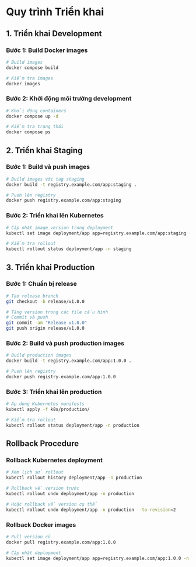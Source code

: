 # Quy trình Triển khai

## 1. Triển khai Development

### Bước 1: Build Docker images
```bash
# Build images
docker compose build

# Kiểm tra images
docker images
```

### Bước 2: Khởi động môi trường development
```bash
# Khởi động containers
docker compose up -d

# Kiểm tra trạng thái
docker compose ps
```

## 2. Triển khai Staging

### Bước 1: Build và push images
```bash
# Build images với tag staging
docker build -t registry.example.com/app:staging .

# Push lên registry
docker push registry.example.com/app:staging
```

### Bước 2: Triển khai lên Kubernetes
```bash
# Cập nhật image version trong deployment
kubectl set image deployment/app app=registry.example.com/app:staging -n staging

# Kiểm tra rollout
kubectl rollout status deployment/app -n staging
```

## 3. Triển khai Production

### Bước 1: Chuẩn bị release
```bash
# Tạo release branch
git checkout -b release/v1.0.0

# Tăng version trong các file cấu hình
# Commit và push
git commit -am "Release v1.0.0"
git push origin release/v1.0.0
```

### Bước 2: Build và push production images
```bash
# Build production images
docker build -t registry.example.com/app:1.0.0 .

# Push lên registry
docker push registry.example.com/app:1.0.0
```

### Bước 3: Triển khai lên production
```bash
# Áp dụng Kubernetes manifests
kubectl apply -f k8s/production/

# Kiểm tra rollout
kubectl rollout status deployment/app -n production
```

## Rollback Procedure

### Rollback Kubernetes deployment
```bash
# Xem lịch sử rollout
kubectl rollout history deployment/app -n production

# Rollback về version trước
kubectl rollout undo deployment/app -n production

# Hoặc rollback về version cụ thể
kubectl rollout undo deployment/app -n production --to-revision=2
```

### Rollback Docker images
```bash
# Pull version cũ
docker pull registry.example.com/app:1.0.0

# Cập nhật deployment
kubectl set image deployment/app app=registry.example.com/app:1.0.0 -n production
``` 
